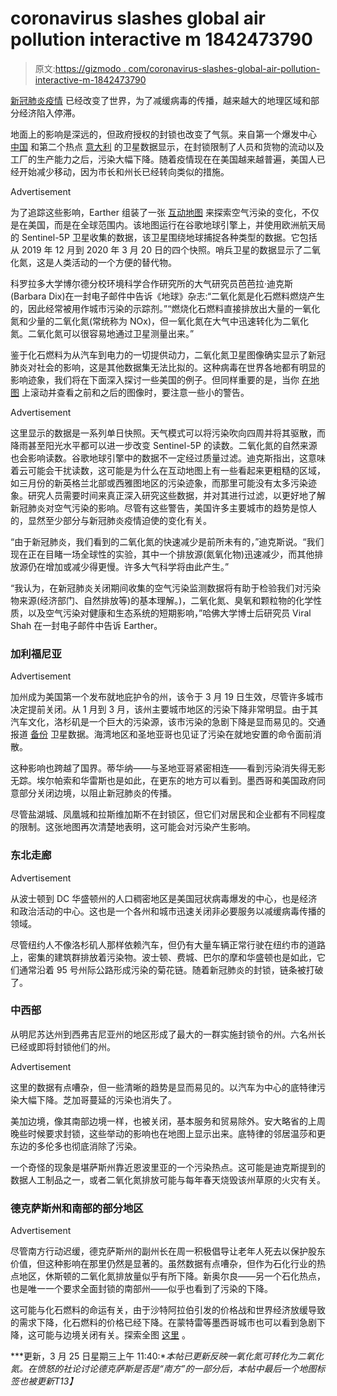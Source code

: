 # coronavirus slashes global air pollution interactive m 1842473790

> 原文:[https://gizmodo . com/coronavirus-slashes-global-air-pollution-interactive-m-1842473790](https://gizmodo.com/coronavirus-slashes-global-air-pollution-interactive-m-1842473790)

[新冠肺炎疫情](https://gizmodo.com/who-officially-declares-a-pandemic-decries-alarming-le-1842270014) 已经改变了世界，为了减缓病毒的传播，越来越大的地理区域和部分经济陷入停滞。

地面上的影响是深远的，但政府授权的封锁也改变了气氛。来自第一个爆发中心 [中国](https://earther.gizmodo.com/chinas-air-pollution-rates-plummeted-after-coronavirus-1842010373) 和第二个热点 [意大利](https://earther.gizmodo.com/satellites-show-italys-air-pollution-dissipating-as-cov-1842316669) 的卫星数据显示，在封锁限制了人员和货物的流动以及工厂的生产能力之后，污染大幅下降。随着疫情现在在美国越来越普遍，美国人已经开始减少移动，因为市长和州长已经转向类似的措施。

<label class="bxm4mm-13 juykRM">Advertisement</label>

为了追踪这些影响，Earther 组装了一张 [互动地图](https://dhruvmehrotra3.users.earthengine.app/view/earther-time-series) 来探索空气污染的变化，不仅是在美国，而是在全球范围内。该地图运行在谷歌地球引擎上，并使用欧洲航天局的 Sentinel-5P 卫星收集的数据，该卫星围绕地球捕捉各种类型的数据。它包括从 2019 年 12 月到 2020 年 3 月 20 日的四个快照。哨兵卫星的数据显示了二氧化氮，这是人类活动的一个方便的替代物。

科罗拉多大学博尔德分校环境科学合作研究所的大气研究员芭芭拉·迪克斯(Barbara Dix)在一封电子邮件中告诉《地球》杂志:“二氧化氮是化石燃料燃烧产生的，因此经常被用作城市污染的示踪剂。”“燃烧化石燃料直接排放出大量的一氧化氮和少量的二氧化氮(常统称为 NOx)，但一氧化氮在大气中迅速转化为二氧化氮。二氧化氮可以很容易地通过卫星测量出来。”

鉴于化石燃料为从汽车到电力的一切提供动力，二氧化氮卫星图像确实显示了新冠肺炎对社会的影响，这是其他数据集无法比拟的。这种病毒在世界各地都有明显的影响迹象，我们将在下面深入探讨一些美国的例子。但同样重要的是，当你 [在地图](https://dhruvmehrotra3.users.earthengine.app/view/earther-time-series) 上滚动并查看之前和之后的图像时，要注意一些小的警告。

<label class="bxm4mm-13 juykRM">Advertisement</label>

这里显示的数据是一系列单日快照。天气模式可以将污染吹向四周并将其驱散，而降雨甚至阳光水平都可以进一步改变 Sentinel-5P 的读数。二氧化氮的自然来源也会影响读数。谷歌地球引擎中的数据不一定经过质量过滤。迪克斯指出，这意味着云可能会干扰读数，这可能是为什么在互动地图上有一些看起来更粗糙的区域，如三月份的新英格兰北部或西雅图地区的污染迹象，而那里可能没有太多污染迹象。研究人员需要时间来真正深入研究这些数据，并对其进行过滤，以更好地了解新冠肺炎对空气污染的影响。尽管有这些警告，美国许多主要城市的趋势是惊人的，显然至少部分与新冠肺炎疫情迫使的变化有关。

“由于新冠肺炎，我们看到的二氧化氮的快速减少是前所未有的，”迪克斯说。“我们现在正在目睹一场全球性的实验，其中一个排放源(氮氧化物)迅速减少，而其他排放源仍在增加或减少得更慢。许多大气科学将由此产生。”

“我认为，在新冠肺炎关闭期间收集的空气污染监测数据将有助于检验我们对污染物来源(经济部门、自然排放等)的基本理解。)，二氧化氮、臭氧和颗粒物的化学性质，以及空气污染对健康和生态系统的短期影响，”哈佛大学博士后研究员 Viral Shah 在一封电子邮件中告诉 Earther。

### 加利福尼亚

<label class="bxm4mm-13 juykRM">Advertisement</label>

加州成为美国第一个发布就地庇护令的州，该令于 3 月 19 日生效，尽管许多城市决定提前关闭。从 1 月到 3 月，该州主要城市地区的污染下降非常明显。由于其汽车文化，洛杉矶是一个巨大的污染源，该市污染的急剧下降是显而易见的。交通报道 [备份](https://abc7.com/6033475) 卫星数据。海湾地区和圣地亚哥也见证了污染在就地安置的命令面前消散。

这种影响也跨越了国界。蒂华纳——与圣地亚哥紧密相连——看到污染消失得无影无踪。埃尔帕索和华雷斯也是如此，在更东的地方可以看到。墨西哥和美国政府同意部分关闭边境，以阻止新冠肺炎的传播。

尽管盐湖城、凤凰城和拉斯维加斯不在封锁区，但它们对居民和企业都有不同程度的限制。这张地图再次清楚地表明，这可能会对污染产生影响。

### 东北走廊

<label class="bxm4mm-13 juykRM">Advertisement</label>

从波士顿到 DC 华盛顿州的人口稠密地区是美国冠状病毒爆发的中心，也是经济和政治活动的中心。这也是一个各州和城市迅速关闭非必要服务以减缓病毒传播的领域。

尽管纽约人不像洛杉矶人那样依赖汽车，但仍有大量车辆正常行驶在纽约市的道路上，密集的建筑群排放着污染物。波士顿、费城、巴尔的摩和华盛顿也是如此，它们通常沿着 95 号州际公路形成污染的菊花链。随着新冠肺炎的封锁，链条被打破了。

### 中西部

从明尼苏达州到西弗吉尼亚州的地区形成了最大的一群实施封锁令的州。六名州长已经或即将封锁他们的州。

<label class="bxm4mm-13 juykRM">Advertisement</label>

这里的数据有点嘈杂，但一些清晰的趋势是显而易见的。以汽车为中心的底特律污染大幅下降。芝加哥蔓延的污染也消失了。

美加边境，像其南部边境一样，也被关闭，基本服务和贸易除外。安大略省的上周晚些时候要求封锁，这些举动的影响也在地图上显示出来。底特律的邻居温莎和更东边的多伦多也彻底消除了污染。

一个奇怪的现象是堪萨斯州靠近恩波里亚的一个污染热点。这可能是迪克斯提到的数据人工制品之一，或者二氧化氮排放可能与每年春天烧毁该州草原的火灾有关。

### 德克萨斯州和南部的部分地区

<label class="bxm4mm-13 juykRM">Advertisement</label>

尽管南方行动迟缓，德克萨斯州的副州长在周一积极倡导让老年人死去以保护股东价值，但这种影响在那里仍然是显著的。虽然数据有点嘈杂，但作为石化行业的热点地区，休斯顿的二氧化氮排放量似乎有所下降。新奥尔良——另一个石化热点，也是唯一一个要求全面封锁的南部州——似乎也看到了污染的下降。

这可能与化石燃料的命运有关，由于沙特阿拉伯引发的价格战和世界经济放缓导致的需求下降，化石燃料的价格已经下降。在蒙特雷等墨西哥城市也可以看到急剧下降，这可能与边境关闭有关。探索全图 [这里](https://dhruvmehrotra3.users.earthengine.app/view/earther-time-series) 。

***更新，3 月 25 日星期三上午 11:40:**本帖已更新反映一氧化氮可转化为二氧化氮。在愤怒的社论讨论德克萨斯是否是“南方”的一部分后，本帖中最后一个地图标签也被更新T13】*